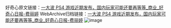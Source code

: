 好奇心原文链接：[一大波 PS4 游戏近期发布，国内玩家可能还要再等等_商业_好奇心日报-费丽婷](https://www.qdaily.com/articles/7180.html)
WebArchive归档链接：[一大波 PS4 游戏近期发布，国内玩家可能还要再等等_商业_好奇心日报-费丽婷](http://web.archive.org/web/20190623172028/https://www.qdaily.com/articles/7180.html)
![image](http://ww3.sinaimg.cn/large/007d5XDply1g3x09cx2tej30u02jh1kx)